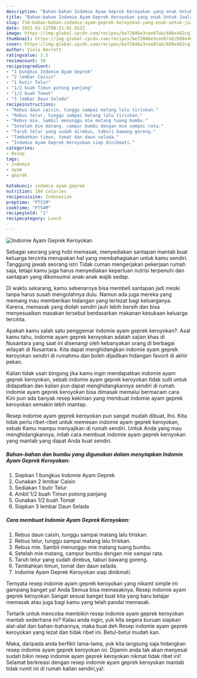 ```yaml
---
description: "Bahan-bahan Indomie Ayam Geprek Keroyokan yang enak Untuk Jualan"
title: "Bahan-bahan Indomie Ayam Geprek Keroyokan yang enak Untuk Jualan"
slug: 710-bahan-bahan-indomie-ayam-geprek-keroyokan-yang-enak-untuk-jualan
date: 2021-01-12T08:21:01.851Z
image: https://img-global.cpcdn.com/recipes/be72846e3cee07ab/680x482cq70/indomie-ayam-geprek-keroyokan-foto-resep-utama.jpg
thumbnail: https://img-global.cpcdn.com/recipes/be72846e3cee07ab/680x482cq70/indomie-ayam-geprek-keroyokan-foto-resep-utama.jpg
cover: https://img-global.cpcdn.com/recipes/be72846e3cee07ab/680x482cq70/indomie-ayam-geprek-keroyokan-foto-resep-utama.jpg
author: Viola Barrett
ratingvalue: 3.5
reviewcount: 10
recipeingredient:
- "1 bungkus Indomie Ayam Geprek"
- "2 lembar Caisin"
- "1 butir Telur"
- "1/2 buah Timun potong panjang"
- "1/2 buah Tomat"
- "3 lembar Daun Selada"
recipeinstructions:
- "Rebus daun caisin, tunggu sampai matang lalu tiriskan."
- "Rebus telur, tunggu sampai matang lalu tiriskan."
- "Rebus mie. Sambil menunggu mie matang tuang bumbu."
- "Setelah mie matang, campur bumbu dengan mie sampai rata."
- "Taruh telur yang sudah direbus, taburi bawang goreng."
- "Tambahkan timun, tomat dan daun selada."
- "Indomie Ayam Geprek Keroyokan siap dinikmati."
categories:
- Resep
tags:
- indomie
- ayam
- geprek

katakunci: indomie ayam geprek 
nutrition: 184 calories
recipecuisine: Indonesian
preptime: "PT31M"
cooktime: "PT54M"
recipeyield: "1"
recipecategory: Lunch

---
```



![Indomie Ayam Geprek Keroyokan](https://img-global.cpcdn.com/recipes/be72846e3cee07ab/680x482cq70/indomie-ayam-geprek-keroyokan-foto-resep-utama.jpg)

Sebagai seorang yang hobi memasak, menyediakan santapan mantab buat keluarga tercinta merupakan hal yang membahagiakan untuk kamu sendiri. Tanggung jawab seorang istri Tidak cuman mengerjakan pekerjaan rumah saja, tetapi kamu juga harus menyediakan keperluan nutrisi terpenuhi dan santapan yang dikonsumsi anak-anak wajib sedap.

Di waktu  sekarang, kamu sebenarnya bisa membeli santapan jadi meski tanpa harus susah mengolahnya dulu. Namun ada juga mereka yang memang mau memberikan hidangan yang terlezat bagi keluarganya. Karena, memasak yang diolah sendiri jauh lebih bersih dan bisa menyesuaikan masakan tersebut berdasarkan makanan kesukaan keluarga tercinta. 



Apakah kamu salah satu penggemar indomie ayam geprek keroyokan?. Asal kamu tahu, indomie ayam geprek keroyokan adalah sajian khas di Nusantara yang saat ini disenangi oleh kebanyakan orang di berbagai wilayah di Nusantara. Kita dapat menghidangkan indomie ayam geprek keroyokan sendiri di rumahmu dan boleh dijadikan hidangan favorit di akhir pekan.

Kalian tidak usah bingung jika kamu ingin mendapatkan indomie ayam geprek keroyokan, sebab indomie ayam geprek keroyokan tidak sulit untuk didapatkan dan kalian pun dapat menghidangkannya sendiri di rumah. indomie ayam geprek keroyokan bisa dimasak memalui bermacam cara. Kini pun ada banyak resep kekinian yang membuat indomie ayam geprek keroyokan semakin lebih mantap.

Resep indomie ayam geprek keroyokan pun sangat mudah dibuat, lho. Kita tidak perlu ribet-ribet untuk memesan indomie ayam geprek keroyokan, sebab Kamu mampu menyajikan di rumah sendiri. Untuk Anda yang mau menghidangkannya, inilah cara membuat indomie ayam geprek keroyokan yang mantab yang dapat Anda buat sendiri.

<!--inarticleads1-->

##### Bahan-bahan dan bumbu yang digunakan dalam menyiapkan Indomie Ayam Geprek Keroyokan:

1. Siapkan 1 bungkus Indomie Ayam Geprek
1. Gunakan 2 lembar Caisin
1. Sediakan 1 butir Telur
1. Ambil 1/2 buah Timun potong panjang
1. Gunakan 1/2 buah Tomat
1. Siapkan 3 lembar Daun Selada




<!--inarticleads2-->

##### Cara membuat Indomie Ayam Geprek Keroyokan:

1. Rebus daun caisin, tunggu sampai matang lalu tiriskan.
1. Rebus telur, tunggu sampai matang lalu tiriskan.
1. Rebus mie. Sambil menunggu mie matang tuang bumbu.
1. Setelah mie matang, campur bumbu dengan mie sampai rata.
1. Taruh telur yang sudah direbus, taburi bawang goreng.
1. Tambahkan timun, tomat dan daun selada.
1. Indomie Ayam Geprek Keroyokan siap dinikmati.




Ternyata resep indomie ayam geprek keroyokan yang nikamt simple ini gampang banget ya! Anda Semua bisa memasaknya. Resep indomie ayam geprek keroyokan Sangat sesuai banget buat kita yang baru belajar memasak atau juga bagi kamu yang telah pandai memasak.

Tertarik untuk mencoba membikin resep indomie ayam geprek keroyokan mantab sederhana ini? Kalau anda ingin, yuk kita segera buruan siapkan alat-alat dan bahan-bahannya, maka buat deh Resep indomie ayam geprek keroyokan yang lezat dan tidak ribet ini. Betul-betul mudah kan. 

Maka, daripada anda berfikir lama-lama, yuk kita langsung saja hidangkan resep indomie ayam geprek keroyokan ini. Dijamin anda tak akan menyesal sudah bikin resep indomie ayam geprek keroyokan nikmat tidak ribet ini! Selamat berkreasi dengan resep indomie ayam geprek keroyokan mantab tidak rumit ini di rumah kalian sendiri,ya!.

